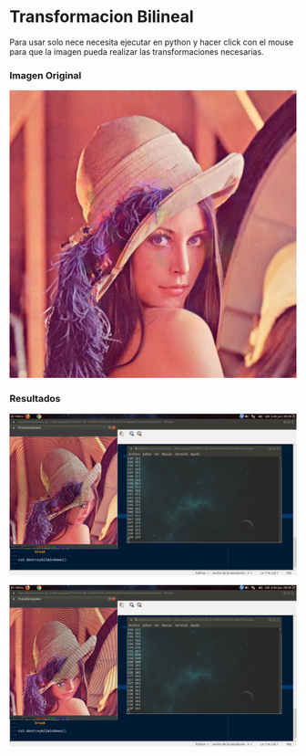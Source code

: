 # Transformacion Bilineal


Para usar solo nece necesita ejecutar en python y hacer click con el mouse para que la imagen pueda realizar las transformaciones necesarias.

### Imagen Original
![](https://github.com/lehi10/TopicosEnGrafica/blob/master/Transformacion/lena.png)

### Resultados

![](https://github.com/lehi10/TopicosEnGrafica/blob/master/Transformacion/imgs/out1.png)

![](https://github.com/lehi10/TopicosEnGrafica/blob/master/Transformacion/imgs/out2.png)

